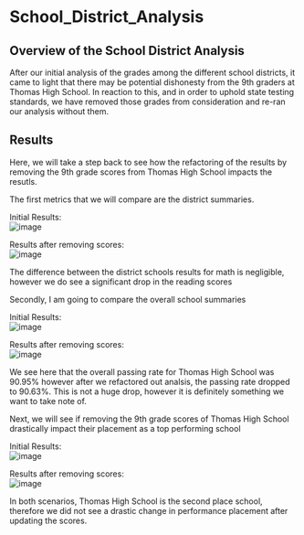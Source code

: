 # School_District_Analysis

## Overview of the School District Analysis
After our initial analysis of the grades among the different school districts, it came to light that there may be potential dishonesty from the 9th graders at Thomas High School. In reaction to this, and in order to uphold state testing standards, we have removed those grades from consideration and re-ran our analysis without them.

## Results
Here, we will take a step back to see how the refactoring of the results by removing the 9th grade scores from Thomas High School impacts the resutls.

The first metrics that we will compare are the district summaries.

Initial Results:<br /> 
![image](https://user-images.githubusercontent.com/96206626/151721994-9e055d1a-f59d-41fb-99f9-4ddcb36ebcd8.png)

Results after removing scores:<br /> 
![image](https://user-images.githubusercontent.com/96206626/151722011-af1a114a-2b6e-4e63-9fff-dea27573545b.png)

The difference between the district schools results for math is negligible, however we do see a significant drop in the reading scores

Secondly, I am going to compare the overall school summaries

Initial Results:<br /> 
![image](https://user-images.githubusercontent.com/96206626/151721701-323e58ab-7bef-4a87-a2d7-904b7f935e38.png)

Results after removing scores:<br /> 
![image](https://user-images.githubusercontent.com/96206626/151721722-480f3ee9-b663-4769-9223-88c47085e810.png)

We see here that the overall passing rate for Thomas High School was 90.95% however after we refactored out analsis, the passing rate dropped to 90.63%. This is not a huge drop, however it is definitely something we want to take note of.

Next, we will see if removing the 9th grade scores of Thomas High School drastically impact their placement as a top performing school

Initial Results:<br /> 
![image](https://user-images.githubusercontent.com/96206626/151721825-038f7ff2-77af-4730-9f80-307c97eb2777.png)

Results after removing scores:<br /> 
![image](https://user-images.githubusercontent.com/96206626/151721852-4ec657b5-5c9a-4892-82ce-8b497a8db970.png)

In both scenarios, Thomas High School is the second place school, therefore we did not see a drastic change in performance placement after updating the scores.
